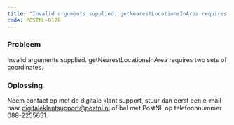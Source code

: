 ```yaml
---
title: "Invalid arguments supplied. getNearestLocationsInArea requires two sets of coordinates."
code: POSTNL-0128
---
```

### Probleem

Invalid arguments supplied. getNearestLocationsInArea requires two sets of coordinates.

### Oplossing

Neem contact op met de digitale klant support, stuur dan eerst een e-mail naar [digitaleklantsupport@postnl.nl](mailto:digitaleklantsupport@postnl.nl) of bel met PostNL op telefoonnummer 088-2255651.
